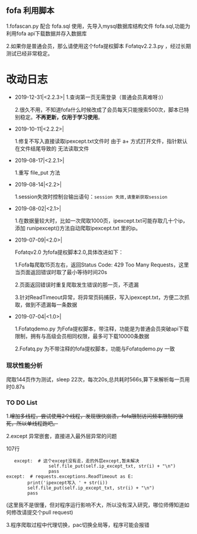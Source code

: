 ## fofa 利用脚本

1.fofascan.py 配合 fofa.sql 使用，先导入mysql数据库结构文件 fofa.sql,功能为利用fofa api下载数据并存入数据库

2.如果你是普通会员，那么请使用这个fofa提权脚本 Fofatqv2.2.3.py ，经过长期测试已经非常稳定。

# **改动日志**

* 2019-12-31|<2.2.3>| 
    1.查询第一页无需登录（普通会员真难呀:)）

	2.很久不用，不知道fofa什么时候改成了会员每天只能搜索500次，脚本已特别稳定。**不再更新，仅用于学习使用**。

* 2019-10-11|<2.2.2>| 

	1.修复不写入直接读取ipexcept.txt文件时 由于 a+ 方式打开文件，指针默认在文件结尾导致的 无法读取文件


* 2019-08-17|<2.2.1>| 

	1.重写 file_put 方法 


* 2019-08-14|<2.2>| 

	1.session失效时控制台输出语句：```session 失效,请重新获取session```


* 2019-08-02|<2.1>| 

	1.在数据量较大时，比如一次爬取1000页，ipexcept.txt可能存取几十个ip，添加 runipexcept()方法自动爬取ipexcept.txt 里的ip。

* 2019-07-09|<2.0>| 

	Fofatqv2.0 为fofa提权脚本2.0,具体改进如下：

	1.Fofa每爬取15页左右，返回Status Code: 429 Too Many Requests，这里当页面返回错误时取了最小等待时间20s

	2.页面返回错误时重复爬取发生错误的那一页，不遗漏

	3.针对ReadTimeout异常，将异常页码捕获，写入ipexcept.txt，方便二次抓取，做到不遗漏每一条数据

* 2019-07-04|<1.0>| 

	1.Fofatqdemo.py 为Fofa提权脚本，带注释，功能是为普通会员突破api下载限制，拥有与高级会员相同权限，最多可下载10000条数据
	
	2.Fofatq.py 为不带注释的fofa提权脚本，功能与Fofatqdemo.py 一致

### 现状性能分析

爬取144页作为测试，sleep 22次，每次20s,总共耗时566s,算下来解析每一页用时0.87s

### TO DO List

1.~~增加多线程，尝试使用2个线程，发现很快崩溃，fofa限制访问频率限制的很死，所以单线程跑吧。~~

2.except 异常嵌套，直接进入最外层异常的问题

107行

	   except:  # 这个except没有走，走的外层except,暂未解决
	                self.file_put(self.ip_except_txt, str(i) + "\n")
	                pass
	except:  # requests.exceptions.ReadTimeout as E:
	        print('ipexcept写入 ' + str(i))
	        self.file_put(self.ip_except_txt, str(i) + "\n")
	        pass

(这里我不是很懂，但对程序运行影响不大，所以没有深入研究，哪位师傅知道如何修改请提交个pull request)

3.程序爬取过程中代理切换，pac切换全局等，程序可能会报错
